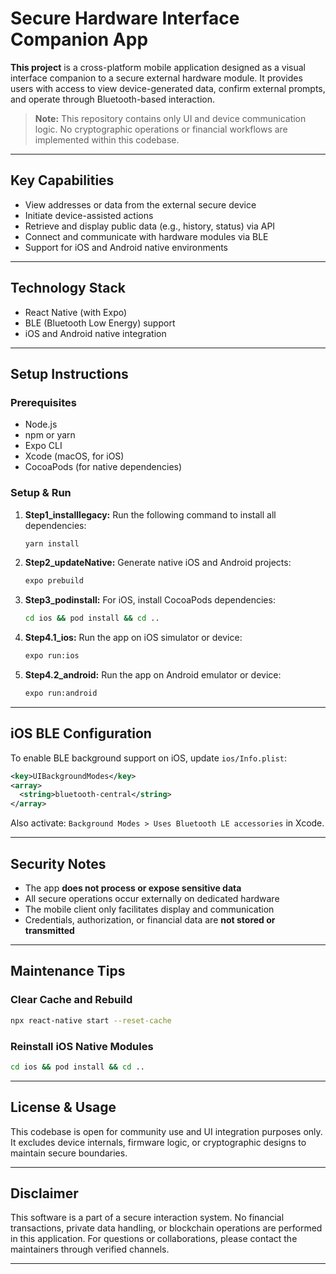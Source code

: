 # Secure Hardware Interface Companion App

**This project** is a cross-platform mobile application designed as a visual interface companion to a secure external hardware module. It provides users with access to view device-generated data, confirm external prompts, and operate through Bluetooth-based interaction.

> **Note:** This repository contains only UI and device communication logic. No cryptographic operations or financial workflows are implemented within this codebase.

---

## Key Capabilities

- View addresses or data from the external secure device
- Initiate device-assisted actions
- Retrieve and display public data (e.g., history, status) via API
- Connect and communicate with hardware modules via BLE
- Support for iOS and Android native environments

---

## Technology Stack

- React Native (with Expo)
- BLE (Bluetooth Low Energy) support
- iOS and Android native integration

---

## Setup Instructions

### Prerequisites

- Node.js
- npm or yarn
- Expo CLI
- Xcode (macOS, for iOS)
- CocoaPods (for native dependencies)

### Setup & Run

1. **Step1_installlegacy:** Run the following command to install all dependencies:

   ```bash
   yarn install
   ```

2. **Step2_updateNative:** Generate native iOS and Android projects:

   ```bash
   expo prebuild
   ```

3. **Step3_podinstall:** For iOS, install CocoaPods dependencies:

   ```bash
   cd ios && pod install && cd ..
   ```

4. **Step4.1_ios:** Run the app on iOS simulator or device:

   ```bash
   expo run:ios
   ```

5. **Step4.2_android:** Run the app on Android emulator or device:

   ```bash
   expo run:android
   ```

---

## iOS BLE Configuration

To enable BLE background support on iOS, update `ios/Info.plist`:

```xml
<key>UIBackgroundModes</key>
<array>
  <string>bluetooth-central</string>
</array>
```

Also activate: `Background Modes > Uses Bluetooth LE accessories` in Xcode.

---

## Security Notes

- The app **does not process or expose sensitive data**
- All secure operations occur externally on dedicated hardware
- The mobile client only facilitates display and communication
- Credentials, authorization, or financial data are **not stored or transmitted**

---

## Maintenance Tips

### Clear Cache and Rebuild

```bash
npx react-native start --reset-cache
```

### Reinstall iOS Native Modules

```bash
cd ios && pod install && cd ..
```

---

## License & Usage

This codebase is open for community use and UI integration purposes only. It excludes device internals, firmware logic, or cryptographic designs to maintain secure boundaries.

---

## Disclaimer

This software is a part of a secure interaction system. No financial transactions, private data handling, or blockchain operations are performed in this application. For questions or collaborations, please contact the maintainers through verified channels.

---
